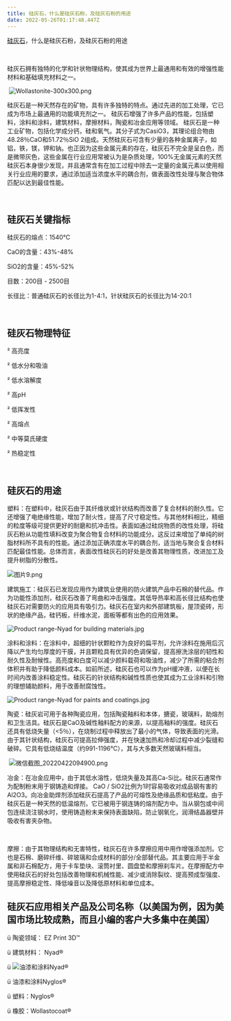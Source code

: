 ```yaml
---
title: 硅灰石，什么是硅灰石粉，及硅灰石粉的用途
date: 2022-05-26T01:17:48.447Z
---
```

<!--StartFragment-->

[硅灰石](http://www.yuanlinquan.com)，什么是硅灰石粉，及硅灰石粉的用途

 

硅灰石拥有独特的化学和针状物理结构，使其成为世界上最通用和有效的增强性能材料和基础填充材料之一。

 ![Wollastonite-300x300.png](http://www.yuanlinquan.com/static/upload/image/20220422/1650609308851645.png "1650609308851645.png")

硅灰石是一种天然存在的矿物，具有许多独特的特点。通过先进的加工处理，它已成为市场上最通用的功能填充剂之一。 硅灰石增强了许多产品的性能，包括塑料，涂料和涂料，建筑材料，摩擦材料，陶瓷和冶金应用等领域。 硅灰石是一种工业矿物，包括化学成分钙，硅和氧气。其分子式为CasiO3，其理论组合物由48.28％CaO和51.72％SiO 2组成。天然硅灰石可含有少量的各种金属离子，如铝，铁，镁，钾和钠。也正因为这些金属元素的存在，硅灰石不完全是呈白色，而是微带灰色，这些金属在行业应用常被认为是杂质处理，100%无金属元素的天然硅灰石本身很少发现，并且通常含有在加工过程中除去一定量的金属元素以使用相关行业应用的要求，通过添加适当浓度水平的耦合剂，做表面改性处理与聚合物体匹配以达到最佳性能。

 

## **硅灰石关键指标**

硅灰石的熔点：1540℃   

CaO的含量：43%-48%

SiO2的含量：45%-52%

目数：200目 - 2500目

长径比：普通硅灰石的长径比为1-4:1，针状硅灰石的长径比为14-20:1

 

## **硅灰石物理特征**

² 高亮度

² 低水分和吸油

² 低水溶解度

² 高pH

² 低挥发性

² 高熔点

² 中等莫氏硬度

² 热稳定性

 

## **硅灰石的用途**

塑料：在塑料中，硅灰石由于其纤维状或针状结构而改善了复合材料的耐久性。它还增强了电绝缘性能，增加了耐火性，提高了尺寸稳定性。与其他材料相比，精细的粒度等级可提供更好的耐磨和抗冲击性。表面如通过硅烷物质的改性处理，将硅灰石粉从功能性填料改变为聚合物复合材料的功能成分。这反过来增加了单纯的树脂材料所不具有的性能。通过添加正确浓度水平的耦合剂，适当地与聚合复合材料匹配最佳性能。总体而言，表面改性硅灰石的好处是改善其物理性质，改进加工及提升树脂的分散性。

![图片9.png](http://www.yuanlinquan.com/static/upload/image/20220422/1650609719993081.png "1650609719993081.png")

建筑施工：硅灰石已发现应用作为建筑业使用的防火建筑产品中石棉的替代品。作为功能性添加剂，硅灰石改善了弯曲和冲击强度。其低导热率和高长径比结构也使硅灰石对需要防火的应用具有吸引力。硅灰石在室内和外部建筑板，屋顶瓷砖，形状的绝缘产品，硅钙板，纤维水泥，面板等都有出色的应用效果。

![Product range-Nyad for building materials.jpg](http://www.yuanlinquan.com/static/upload/image/20220422/1650609729724334.jpg "1650609729724334.jpg")

涂料和涂料：在涂料中，超细的针状颗粒作为良好的扁平剂，允许涂料在施用后沉降以产生均匀厚度的干膜，并且颗粒具有优异的色调保留，提高擦洗涂层的韧性和耐久性及耐候性。高亮度和白度可以减少颜料载荷和吸油性，减少了所需的粘合剂体积并有助于降低颜料成本。如前所述，硅灰石也可以作为pH缓冲液，以便在长时间内改善涂料稳定性。硅灰石的针状结构和碱性性质也使其成为工业涂料和引物的理想辅助颜料，用于改善耐腐蚀性。

![Product range-Nyad for paints and coatings.jpg](http://www.yuanlinquan.com/static/upload/image/20220422/1650609738874266.jpg "1650609738874266.jpg")

陶瓷：硅灰岩可用于各种陶瓷应用，包括陶瓷釉料和本体，搪瓷，玻璃料，助熔剂和卫生洁具。硅灰石是CaO及碱性釉料配方的来源，以提高釉料的强度。硅灰石还具有低烧失量（<5％），在烧制过程中释放出了最小的气体，导致表面的光滑。由于其针状结构，硅灰石可提高拉伸强度，并在快速加热和冷却过程中减少裂缝和破碎。它具有低烧结温度（约991-1196℃），其与大多数天然玻璃料相当。

 ![微信截图\_20220422094900.png](http://www.yuanlinquan.com/static/upload/image/20220422/1650609371430118.png "1650609371430118.png")

冶金：在冶金应用中，由于其低水溶性，低烧失量及其高Ca-Si比。硅灰石通常作为配制粉末用于钢铸造和焊接。 CaO / SiO2比例为1时容易吸收对成品钢有害的Al2O3。向冶金助焊剂添加硅灰石提高了产品的可熔性及绝缘品质和低粘度。由于硅灰石是一种天然的低温熔剂，它已被用于钢连铸的熔剂配方中。当从钢包或中间包连续浇注钢水时，使用铸造粉末来保持表面缺陷，防止钢氧化，润滑结晶器壁并吸收有害夹杂物。

 

摩擦：由于其物理结构和无害特性，硅灰石在许多摩擦应用中用作增强添加剂。它也是石棉、磨碎纤维、碎玻璃和合成材料的部分/全部替代品。其主要应用于半金属和非石棉配方，用于卡车垫块、滚筒衬里、圆盘垫和摩擦刹车片。在摩擦配方中使用硅灰石的好处包括改善物理和机械性能、减少或消除裂纹、提高预成型强度、提高摩擦稳定性、降低噪音以及降低原材料和单位成本。



## **硅灰石应用相关产品及公司名称（以美国为例，因为美国市场比较成熟，而且小编的客户大多集中在美国）**

ü 陶瓷领域： EZ Print 3D™

ü 建筑材料： Nyad®

ü ![](http://www.yuanlinquan.com/core/extend/ueditor/themes/default/images/spacer.gif)油漆和涂料Nyad®   

ü 油漆和涂料Nyglos®

ü 塑料：Nyglos®

ü 橡胶：Wollastocoat® 

<!--EndFragment-->